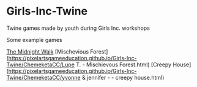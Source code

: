 # Girls-Inc-Twine
Twine games made by youth during Girls Inc. workshops

Some example games

[The Midnight Walk](https://pixelartsgameeducation.github.io/Girls-Inc-Twine/ChemeketaCC/hai%20-0%20-%20the%20midnight%20walk.html)
[Mischevious Forest](https://pixelartsgameeducation.github.io/Girls-Inc-Twine/ChemeketaCC/Lupe T.  - Mischievous Forest.html)
[Creepy House](https://pixelartsgameeducation.github.io/Girls-Inc-Twine/ChemeketaCC/yvonne & jennifer - - creepy house.html)
